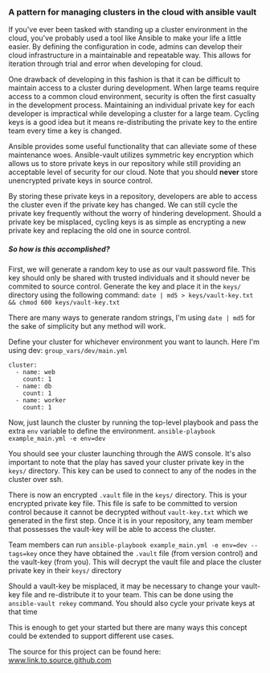 ### A pattern for managing clusters in the cloud with ansible vault

If you've ever been tasked with standing up a cluster environment in the cloud, you've probably used a tool like Ansible to make your life a little easier.  By defining the configuration in code, admins can develop their cloud infrastructure in a maintainable and repeatable way.  This allows for iteration through trial and error when developing for cloud.

One drawback of developing in this fashion is that it can be difficult to maintain access to a cluster during development.  When large teams require access to a common cloud environment, security is often the first casualty in the development process.  Maintaining an individual private key for each developer is impractical while developing a cluster for a large team.  Cycling keys is a good idea but it means re-distributing the private key to the entire team every time a key is changed.

Ansible provides some useful functionality that can alleviate some of these maintenance woes. Ansible-vault utilizes symmetric key encryption which allows us to store private keys in our repository while still providing an acceptable level of security for our cloud.  Note that you should __never__ store unencrypted private keys in source control.

By storing these private keys in a repository, developers are able to access the cluster even if the private key has changed.  We can still cycle the private key frequently without the worry of hindering development.  Should a private key be misplaced, cycling keys is as simple as encrypting a new private key and replacing the old one in source control.

##### So how is this accomplished?
First, we will generate a random key to use as our vault password file.  This key should only be shared with trusted individuals and it should never be commited to source control.  Generate the key and place it in the `keys/` directory using the following command:
`date | md5 > keys/vault-key.txt && chmod 600 keys/vault-key.txt`

There are many ways to generate random strings, I'm using `date | md5` for the sake of simplicity but any method will work.

Define your cluster for whichever environment you want to launch. Here I'm using dev: `group_vars/dev/main.yml`
```
cluster:
  - name: web
    count: 1
  - name: db
    count: 1
  - name: worker
    count: 1
```

Now, just launch the cluster by running the top-level playbook and pass the extra `env` variable to define the environment.
`ansible-playbook example_main.yml -e env=dev`

You should see your cluster launching through the AWS console.  It's also important to note that the play has saved your cluster private key in the `keys/` directory.  This key can be used to connect to any of the nodes in the cluster over ssh.

There is now an encrypted `.vault` file in the `keys/` directory.  This is your encrypted private key file.  This file is safe to be committed to version control because it cannot be decrypted without `vault-key.txt` which we generated in the first step.  Once it is in your repository, any team member that possesses the vault-key will be able to access the cluster.

Team members can run `ansible-playbook example_main.yml -e env=dev --tags=key` once they have obtained the `.vault` file (from version control) and the vault-key (from you). This will decrypt the vault file and place the cluster private key in their `keys/` directory

Should a vault-key be misplaced, it may be necessary to change your vault-key file and re-distribute it to your team.  This can be done using the `ansible-vault rekey` command.  You should also cycle your private keys at that time

This is enough to get your started but there are many ways this concept could be extended to support different use cases.

The source for this project can be found here: www.link.to.source.github.com
